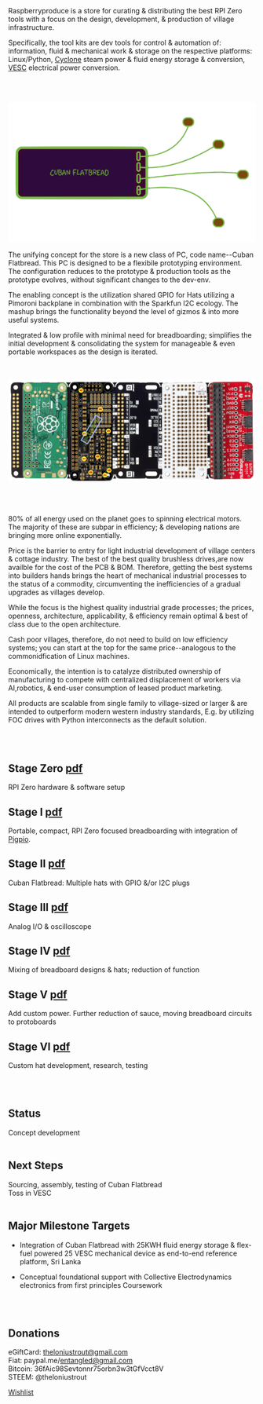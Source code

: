 


<br><br>
Raspberryproduce is a store for curating & distributing the best RPI Zero tools with a focus on the design, development, & production of village infrastructure. 

Specifically, the tool kits are dev tools for control & automation of: information, fluid & mechanical work & storage on the respective platforms: Linux/Python, [Cyclone](http://cyclone-power.com) steam power & fluid energy storage & conversion, [VESC](http://vesc-project.com) electrical power conversion.

<br><br>

![Alt text](png/flatbread.png)

The unifying concept for the store is a new class of PC, code name--Cuban Flatbread. This PC is designed to be a flexibile prototyping environment. The configuration reduces to the prototype & production tools as the prototype evolves, without significant changes to the dev-env. 

The enabling concept is the utilization shared GPIO for Hats utilizing a Pimoroni backplane in combination with the Sparkfun I2C ecology. The mashup brings the functionality beyond the level of gizmos & into more useful systems. 

Integrated & low profile with minimal need for breadboarding; simplifies the initial development & consolidating the system for manageable & even portable workspaces as the design is iterated.

<br><br>
![Alt text](png/stageiii.png)
<br><br>
<br><br>



80% of all energy used on the planet goes to spinning electrical motors. The majority of these are subpar in efficiency; & developing nations are bringing more online exponentially. 

Price is the barrier to entry for light industrial development of village centers & cottage industry. The best of the best quality brushless drives,are now availble for the cost of the PCB & BOM. Therefore, getting the best systems into builders hands brings the heart of mechanical industrial processes to the status of a commodity, circumventing the inefficiencies of a gradual upgrades as villages develop.


While the focus is the highest quality industrial grade processes; the prices, openness, architecture, applicability, & efficiency remain optimal & best of class due to the open architecture.

Cash poor villages, therefore, do not need to build on low efficiency systems; you can start at the top for the same price--analogous to the commonidfication of Linux machines.

Economically, the intention is to catalyze distributed ownership of manufacturing to compete with centralized displacement of workers via AI,robotics, & end-user consumption of leased product marketing.

All products are scalable from single family to village-sized or larger & are intended to outperform modern western industry standards, E.g. by utilizing FOC drives with Python interconnects as the default solution.


<br><br>

## Stage Zero [pdf](pdf/stagezero.pdf)
RPI Zero hardware & software setup
## Stage I [pdf](pdf/stagei.pdf)
Portable, compact, RPI Zero focused breadboarding with integration of [Pigpio](http://abyz.me.uk/rpi/pigpio/).
## Stage II [pdf](pdf/stageii.pdf)
Cuban Flatbread: Multiple hats with GPIO &/or I2C plugs
## Stage III [pdf](pdf/stageiii.pdf)
Analog I/O & oscilloscope
## Stage IV [pdf](pdf/stageiv.pdf)
Mixing of breadboard designs & hats; reduction of function
## Stage V [pdf](pdf/stagev.pdf)
Add custom power. Further reduction of sauce, moving breadboard circuits to protoboards
## Stage VI [pdf](pdf/stagevi.pdf)
Custom hat development, research, testing

<br><br>

## Status
Concept development
<br><br>

## Next Steps
Sourcing, assembly, testing of Cuban Flatbread<br />
Toss in VESC
<br><br>


## Major Milestone Targets
* Integration of Cuban Flatbread with 25KWH fluid energy storage & flex-fuel powered 25 VESC mechanical device as end-to-end reference platform, Sri Lanka

* Conceptual foundational support with Collective Electrodynamics electronics from first principles Coursework

<br><br>
## Donations
eGiftCard:  theloniustrout@gmail.com<br />
Fiat:       paypal.me/entangled@gmail.com<br />
Bitcoin:    36fAic98Sevtonnr75orbn3w3tGfVcct8V<br />
STEEM:      @theloniustrout<br />


[Wishlist](fuel.pdf)

